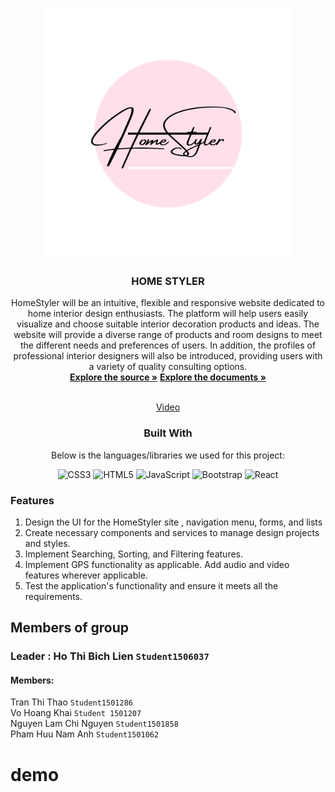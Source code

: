 <a  name="readme-top"></a>
  
<!-- HOME STYLER -->

<br  />

<div  align="center">


<img  src="https://github.com/bichlienho/demo/blob/main/1111.png?raw=true"  alt="Logo"  width="400px"  height="auto">

</a>

  

<h3  align="center">HOME STYLER</h3>

 HomeStyler will be an intuitive, flexible and responsive website dedicated to home interior design enthusiasts. The platform will help users easily visualize and choose suitable interior decoration products and ideas. The website will provide a diverse range of products and room designs to meet the different needs and preferences of users. In addition, the profiles of professional interior designers will also be introduced, providing users with a variety of quality consulting options.
  <br  />
  <a  href="https://github.com/bichlienho/Homestyler"><strong>Explore the source »</strong></a>
  <a  href="https://github.com/bichlienho/Homestyler/tree/main/document" target="_blank"><strong>Explore the documents »</strong></a>

  <br  /><a  href="https://youtu.be/JTY0b6oepK0" target="_blank">Video</a>



  ### Built With
  Below is the languages/libraries we used for this project:


  

![CSS3](https://img.shields.io/badge/css3-%231572B6.svg?style=for-the-badge&logo=css3&logoColor=white) ![HTML5](https://img.shields.io/badge/html5-%23E34F26.svg?style=for-the-badge&logo=html5&logoColor=white) ![JavaScript](https://img.shields.io/badge/javascript-%23323330.svg?style=for-the-badge&logo=javascript&logoColor=%23F7DF1E) ![Bootstrap](https://img.shields.io/badge/bootstrap-%23563D7C.svg?style=for-the-badge&logo=bootstrap&logoColor=white) ![React](https://img.shields.io/badge/react-%2320232a.svg?style=for-the-badge&logo=react&logoColor=%2361DAFB)


  



<div  align="left">



  
### Features </br>
<ol>
<li>
Design the UI for the HomeStyler site , navigation menu, forms, and 
lists</br>
</li>
<li>
 Create necessary components and services to manage design projects and styles. </br>
</li>
<li>
Implement Searching, Sorting, and Filtering features.</br>
</li>

<li>
 Implement GPS functionality as applicable. Add audio and video features wherever 
applicable.</br>
</li>
<li>
 Test the application's functionality and ensure it meets all the requirements.</br>
</li>


</ol>

 ## Members of group
 ### Leader : Ho Thi Bich Lien `Student1506037`
#### Members:
Tran Thi Thao `Student1501286` </br>
Vo Hoang Khai `Student 1501207` </br>
Nguyen Lam Chi Nguyen `Student1501858` </br>
Pham Huu Nam Anh `Student1501062`
 

















[HTML]:https://img.shields.io/badge/HTML5-E34F26?style=for-the-badge&logo=html5&logoColor=white
[CSS3]:https://img.shields.io/badge/CSS3-1572B6?style=for-the-badge&logo=css3&logoColor=white
[JS]:https://img.shields.io/badge/JavaScript-F7DF1E?style=for-the-badge&logo=javascript&logoColor=black
[SASS]:https://img.shields.io/badge/Sass-CC6699?style=for-the-badge&logo=sass&logoColor=white
[REACT]:https://img.shields.io/badge/React-20232A?style=for-the-badge&logo=react&logoColor=61DAFB
# demo